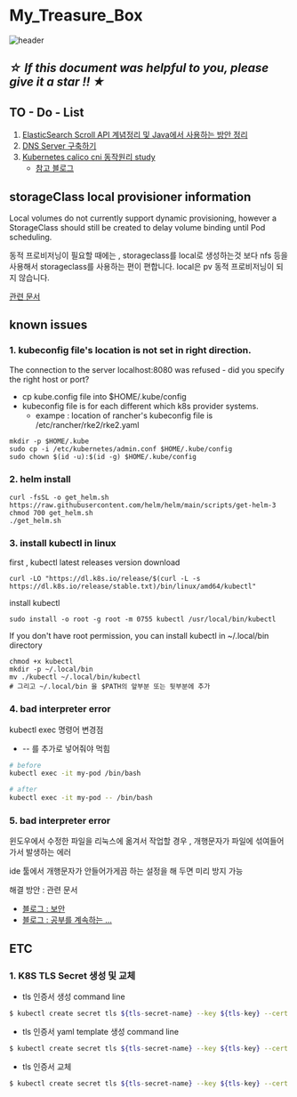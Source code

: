 # My_Treasure_Box
![header](https://capsule-render.vercel.app/api?type=waving&color=auto&height=300&section=header&text=%F0%9F%91%8BJINSEONG%20Treasure%20Box%E2%9C%8D&fontSize=50&animation=fadeIn&fontAlignY=38)

## ***☆ If this document was helpful to you, please give it a star !! ★***

## TO - Do - List
1. [ElasticSearch Scroll API 계념정리 및 Java에서 사용하는 방안 정리](./DevOps_solutions/Elastic_모음/ElasticSearch/ElasticSearch_Scroll_API.md)
2. [DNS Server 구축하기](./study/network/DNS_Server_구축해보기.md)
3. [Kubernetes calico cni 동작원리 study]()
    - [참고 블로그](https://velog.io/@200ok/Kubernetes-Calico-CNI-이해하기#calico-기본-통신-과정-확인하기)

## storageClass local provisioner information
Local volumes do not currently support dynamic provisioning, however a StorageClass should still be created to delay volume binding until Pod scheduling.

동적 프로비저닝이 필요할 때에는 , storageclass를 local로 생성하는것 보다 nfs 등을 사용해서 storageclass를 사용하는 편이 편합니다.
local은 pv 동적 프로비저닝이 되지 않습니다.

[관련 문서](https://kubernetes.io/docs/concepts/storage/storage-classes/#local)

## known issues
### 1. kubeconfig file's location is not set in right direction.
The connection to the server localhost:8080 was refused - did you specify the right host or port?

- cp kube.config file into $HOME/.kube/config
- kubeconfig file is for each different which k8s provider systems.
    - exampe : location of rancher's kubeconfig file is /etc/rancher/rke2/rke2.yaml

```
mkdir -p $HOME/.kube
sudo cp -i /etc/kubernetes/admin.conf $HOME/.kube/config
sudo chown $(id -u):$(id -g) $HOME/.kube/config
```
### 2. helm install
```
curl -fsSL -o get_helm.sh https://raw.githubusercontent.com/helm/helm/main/scripts/get-helm-3
chmod 700 get_helm.sh
./get_helm.sh
```
### 3. install kubectl in linux
first , kubectl latest releases version download
```
curl -LO "https://dl.k8s.io/release/$(curl -L -s https://dl.k8s.io/release/stable.txt)/bin/linux/amd64/kubectl"
```
install kubectl
```
sudo install -o root -g root -m 0755 kubectl /usr/local/bin/kubectl
```
If you don't have root permission, you can install kubectl in ~/.local/bin directory
```
chmod +x kubectl
mkdir -p ~/.local/bin
mv ./kubectl ~/.local/bin/kubectl
# 그리고 ~/.local/bin 을 $PATH의 앞부분 또는 뒷부분에 추가
```

### 4. bad interpreter error
kubectl exec 명령어 변경점
- -- 를 추가로 넣어줘야 먹힘
```bash
# before
kubectl exec -it my-pod /bin/bash

# after
kubectl exec -it my-pod -- /bin/bash
```

### 5. bad interpreter error
윈도우에서 수정한 파일을 리눅스에 옮겨서 작업할 경우 , 개행문자가 파일에 섞여들어가서 발생하는 에러

ide 툴에서 개행문자가 안들어가게끔 하는 설정을 해 두면 미리 방지 가능

해결 방안 :
관련 문서
- [블로그 : 보안](https://securus.tistory.com/entry/binbashM-bad-interpreter-%EA%B7%B8%EB%9F%B0-%ED%8C%8C%EC%9D%BC%EC%9D%B4%EB%82%98-%EB%94%94%EB%A0%89%ED%84%B0%EB%A6%AC%EA%B0%80-%EC%97%86%EC%8A%B5%EB%8B%88%EB%8B%A4)
- [블로그 : 공부를 계속하는 ...](https://haepyung88.tistory.com/213)

## ETC 
### 1. K8S TLS Secret 생성 및 교체
- tls 인증서 생성 command line
```bash
$ kubectl create secret tls ${tls-secret-name} --key ${tls-key} --cert ${tls-cert} -n ${namespace} --save-config
```

- tls 인증서 yaml template 생성 command line
```bash
$ kubectl create secret tls ${tls-secret-name} --key ${tls-key} --cert ${tls-cert} -n ${namespace} --dry-run=client -o yaml > secret.yaml
```

- tls 인증서 교체
```bash
$ kubectl create secret tls ${tls-secret-name} --key ${tls-key} --cert ${tls-cert} -n ${namespace} --dry-run=client -o yaml | kubectl apply -f -
```
